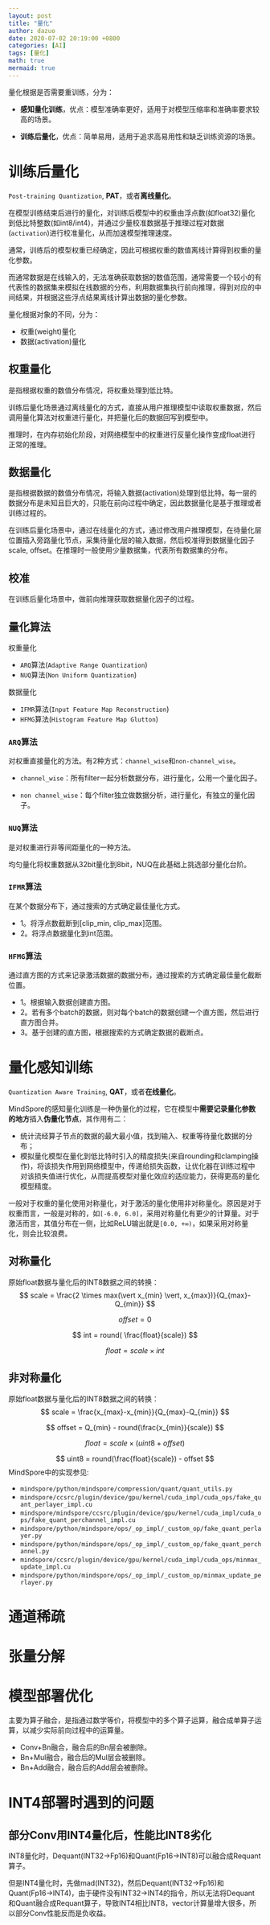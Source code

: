 ```yaml
---
layout: post
title: "量化"
author: dazuo
date: 2020-07-02 20:19:00 +0800
categories: [AI]
tags: [量化]
math: true
mermaid: true
---
```


量化根据是否需要重训练，分为：

- **感知量化训练**，优点：模型准确率更好，适用于对模型压缩率和准确率要求较高的场景。

- **训练后量化**，优点：简单易用，适用于追求高易用性和缺乏训练资源的场景。



# 训练后量化

`Post-training Quantization`, **PAT**，或者**离线量化**。

在模型训练结束后进行的量化，对训练后模型中的权重由浮点数(如float32)量化到低比特整数(如int8/int4)，并通过少量校准数据基于推理过程对数据(`activation`)进行校准量化，从而加速模型推理速度。

通常，训练后的模型权重已经确定，因此可根据权重的数值离线计算得到权重的量化参数。

而通常数据是在线输入的，无法准确获取数据的数值范围，通常需要一个较小的有代表性的数据集来模拟在线数据的分布，利用数据集执行前向推理，得到对应的中间结果，并根据这些浮点结果离线计算出数据的量化参数。



量化根据对象的不同，分为：

- 权重(weight)量化
- 数据(activation)量化



## 权重量化

是指根据权重的数值分布情况，将权重处理到低比特。

训练后量化场景通过离线量化的方式，直接从用户推理模型中读取权重数据，然后调用量化算法对权重进行量化，并把量化后的数据回写到模型中。

推理时，在内存初始化阶段，对网络模型中的权重进行反量化操作变成float进行正常的推理。



## 数据量化

是指根据数据的数值分布情况，将输入数据(activation)处理到低比特。每一层的数据分布是未知且巨大的，只能在前向过程中确定，因此数据量化是基于推理或者训练过程的。

在训练后量化场景中，通过在线量化的方式，通过修改用户推理模型，在待量化层位置插入旁路量化节点，采集待量化层的输入数据，然后校准得到数据量化因子scale, offset。在推理时一般使用少量数据集，代表所有数据集的分布。



## 校准

在训练后量化场景中，做前向推理获取数据量化因子的过程。



## 量化算法

权重量化

- `ARQ`算法(`Adaptive Range Quantization`)
- `NUQ`算法(`Non Uniform Quantization`)

数据量化

- `IFMR`算法(`Input Feature Map Reconstruction`)
- `HFMG`算法(`Histogram Feature Map Glutton`)

### `ARQ`算法

对权重直接量化的方法。有2种方式：`channel_wise`和`non-channel_wise`。

- `channel_wise`：所有filter一起分析数据分布，进行量化，公用一个量化因子。

- `non channel_wise`：每个filter独立做数据分析，进行量化，有独立的量化因子。

### `NUQ`算法

是对权重进行非等间距量化的一种方法。

均匀量化将权重数据从32bit量化到8bit，NUQ在此基础上挑选部分量化台阶。

### `IFMR`算法

在某个数据分布下，通过搜索的方式确定最佳量化方式。

- 1。将浮点数截断到[clip_min, clip_max]范围。
- 2。将浮点数据量化到int范围。

### `HFMG`算法

通过直方图的方式来记录激活数据的数据分布，通过搜索的方式确定最佳量化截断位置。

- 1。根据输入数据创建直方图。
- 2。若有多个batch的数据，则对每个batch的数据创建一个直方图，然后进行直方图合并。
- 3。基于创建的直方图，根据搜索的方式确定数据的截断点。



# **量化感知训练**

`Quantization Aware Training`, **QAT**，或者**在线量化**。

MindSpore的感知量化训练是一种伪量化的过程，它在模型中**需要记录量化参数的地方**插入**伪量化节点**，其作用有二：

- 统计流经算子节点的数据的最大最小值，找到输入、权重等待量化数据的分布；
- 模拟量化模型在量化到低比特时引入的精度损失(来自rounding和clamping操作)，将该损失作用到网络模型中，传递给损失函数，让优化器在训练过程中对该损失值进行优化，从而提高模型对量化效应的适应能力，获得更高的量化模型精度。



一般对于权重的量化使用对称量化，对于激活的量化使用非对称量化。原因是对于权重而言，一般是对称的，如`[-6.0, 6.0]`，采用对称量化有更少的计算量。对于激活而言，其值分布在一侧，比如ReLU输出就是`[0.0, +∞)`，如果采用对称量化，则会比较浪费。



## 对称量化

原始float数据与量化后的INT8数据之间的转换：
$$
scale = \frac{2 \times max(\vert x_{min} \vert, x_{max})}{Q_{max}-Q_{min}}
$$


$$
offset = 0
$$

$$
int = round( \frac{float}{scale})
$$

$$
float = scale \times int
$$




## 非对称量化

原始float数据与量化后的INT8数据之间的转换：
$$
scale = \frac{x_{max}-x_{min}}{Q_{max}-Q_{min}}
$$

$$
offset = Q_{min} - round(\frac{x_{min}}{scale})
$$

$$
float = scale \times (uint8 + offset)
$$

$$
uint8 = round(\frac{float}{scale}) - offset
$$
MindSpore中的实现参见:

- `mindspore/python/mindspore/compression/quant/quant_utils.py`
- `mindspore/ccsrc/plugin/device/gpu/kernel/cuda_impl/cuda_ops/fake_quant_perlayer_impl.cu`
- `mindspore/mindspore/ccsrc/plugin/device/gpu/kernel/cuda_impl/cuda_ops/fake_quant_perchannel_impl.cu`
- `mindspore/python/mindspore/ops/_op_impl/_custom_op/fake_quant_perlayer.py`
- `mindspore/python/mindspore/ops/_op_impl/_custom_op/fake_quant_perchannel.py`
- `mindspore/ccsrc/plugin/device/gpu/kernel/cuda_impl/cuda_ops/minmax_update_impl.cu`
- `mindspore/python/mindspore/ops/_op_impl/_custom_op/minmax_update_perlayer.py`





# 通道稀疏





# 张量分解







# 模型部署优化

主要为算子融合，是指通过数学等价，将模型中的多个算子运算，融合成单算子运算，以减少实际前向过程中的运算量。

- Conv+Bn融合，融合后的Bn层会被删除。
- Bn+Mul融合，融合后的Mul层会被删除。
- Bn+Add融合，融合后的Add层会被删除。



# INT4部署时遇到的问题

## 部分Conv用INT4量化后，性能比INT8劣化

INT8量化时，Dequant(INT32->Fp16)和Quant(Fp16->INT8)可以融合成Requant算子。

但是INT4量化时，先做mad(INT32)，然后Dequant(INT32->Fp16)和Quant(Fp16->INT4)，由于硬件没有INT32->INT4的指令，所以无法将Dequant和Quant融合成Requant算子，导致INT4相比INT8，vector计算量增大很多，所以部分Conv性能反而是负收益。
